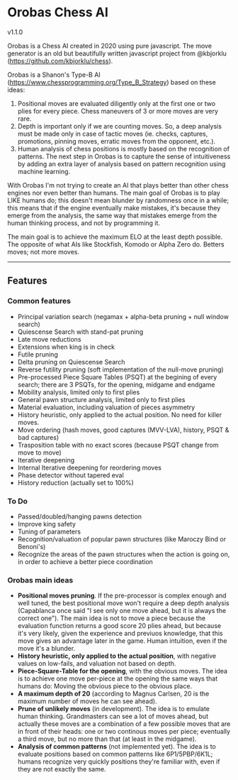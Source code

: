 # Orobas Chess AI
v1.1.0

Orobas is a Chess AI created in 2020 using pure javascript. The move generator is an old but beautifully written javascript project from @kbjorklu (https://github.com/kbjorklu/chess).

Orobas is a Shanon's Type-B AI (https://www.chessprogramming.org/Type_B_Strategy) based on these ideas:

1. Positional moves are evaluated diligently only at the first one or two plies for every piece. Chess maneuvers of 3 or more moves are very rare.
2. Depth is important only if we are counting moves. So, a deep analysis must be made only in case of tactic moves (ie. checks, captures, promotions, pinning moves, erratic moves from the opponent, etc.).
3. Human analysis of chess positions is mostly based on the recognition of patterns. The next step in Orobas is to capture the sense of intuitiveness by adding an extra layer of analysis based on pattern recognition using machine learning.

With Orobas I'm not trying to create an AI that plays better than other chess engines nor even better than humans. The main goal of Orobas is to play LIKE humans do; this doesn't mean blunder by randomness once in a while; this means that if the engine eventually make mistakes, it's because they emerge from the analysis, the same way that mistakes emerge from the human thinking process, and not by programming it.

The main goal is to achieve the maximum ELO at the least depth possible. The opposite of what AIs like Stockfish, Komodo or Alpha Zero do. Betters moves; not more moves.

--------------
## Features
### Common features
* Principal variation search (negamax + alpha-beta pruning + null window search)
* Quiescense Search with stand-pat pruning
* Late move reductions
* Extensions when king is in check
* Futile pruning
* Delta pruning on Quiescense Search
* Reverse futility pruning (soft implementation of the null-move pruning)
* Pre-processed Piece Square Tables (PSQT) at the begining of every search; there are 3 PSQTs, for the opening, midgame and endgame
* Mobility analysis, limited only to first plies
* General pawn structure analysis, limited only to first plies
* Material evaluation, including valuation of pieces asymmetry
* History heuristic, only applied to the actual position. No need for killer moves.
* Move ordering (hash moves, good captures (MVV-LVA), history, PSQT & bad captures)
* Trasposition table with no exact scores (because PSQT change from move to move)
* Iterative deepening
* Internal Iterative deepening for reordering moves
* Phase detector without tapered eval
* History reduction (actually set to 100%)

### To Do
* Passed/doubled/hanging pawns detection
* Improve king safety
* Tuning of parameters
* Recognition/valuation of popular pawn structures (like Maroczy Bind or Benoni's)
* Recognize the areas of the pawn structures when the action is going on, in order to achieve a better piece coordination 

### Orobas main ideas
* **Positional moves pruning**. If the pre-processor is complex enough and well tuned, the best positional move won't require a deep depth analysis (Capablanca once said "I see only one move ahead, but it is always the correct one"). The main idea is not to move a piece because the evaluation function returns a good score 20 plies ahead, but because it's very likely, given the experience and previuos knowledge, that this move gives an advantage later in the game. Human intuition, even if the move it's a blunder.
* **History heuristic, only applied to the actual position**, with negative values on low-fails, and valuation not based on depth.
* **Piece-Square-Table for the opening**, with the obvious moves. The idea is to achieve one move per-piece at the opening the same ways that humans do: Moving the obvious piece to the obvious place.
* **A maximum depth of 20** (according to Magnus Carlsen, 20 is the maximum number of moves he can see ahead).
* **Prune of unlikely moves** (in development). The idea is to emulate human thinking. Grandmasters can see a lot of moves ahead, but actually these moves are a combination of a few possible moves that are in front of their heads: one or two continous moves per piece; eventually a third move, but no more than that (at least in the midgame).
* **Analysis of common patterns** (not implemented yet). The idea is to evaluate positions based on common patterns like 6P1/5PBP/6K1L; humans recognize very quickly positions they're familiar with, even if they are not exactly the same.


